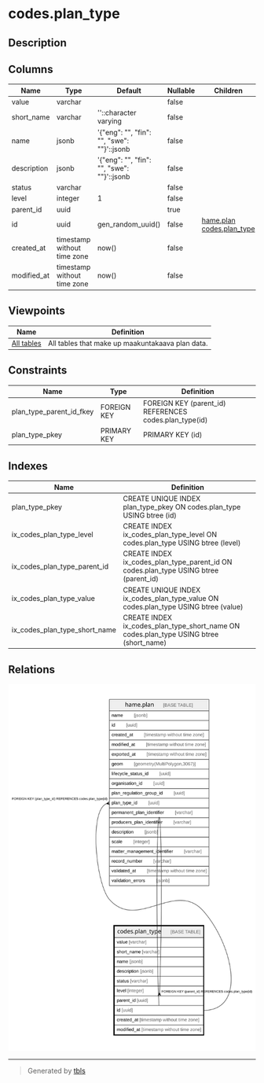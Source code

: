 # codes.plan_type

## Description

## Columns

| Name | Type | Default | Nullable | Children | Parents | Comment |
| ---- | ---- | ------- | -------- | -------- | ------- | ------- |
| value | varchar |  | false |  |  |  |
| short_name | varchar | ''::character varying | false |  |  |  |
| name | jsonb | '{"eng": "", "fin": "", "swe": ""}'::jsonb | false |  |  |  |
| description | jsonb | '{"eng": "", "fin": "", "swe": ""}'::jsonb | false |  |  |  |
| status | varchar |  | false |  |  |  |
| level | integer | 1 | false |  |  |  |
| parent_id | uuid |  | true |  | [codes.plan_type](codes.plan_type.md) |  |
| id | uuid | gen_random_uuid() | false | [hame.plan](hame.plan.md) [codes.plan_type](codes.plan_type.md) |  |  |
| created_at | timestamp without time zone | now() | false |  |  |  |
| modified_at | timestamp without time zone | now() | false |  |  |  |

## Viewpoints

| Name | Definition |
| ---- | ---------- |
| [All tables](viewpoint-0.md) | All tables that make up maakuntakaava plan data. |

## Constraints

| Name | Type | Definition |
| ---- | ---- | ---------- |
| plan_type_parent_id_fkey | FOREIGN KEY | FOREIGN KEY (parent_id) REFERENCES codes.plan_type(id) |
| plan_type_pkey | PRIMARY KEY | PRIMARY KEY (id) |

## Indexes

| Name | Definition |
| ---- | ---------- |
| plan_type_pkey | CREATE UNIQUE INDEX plan_type_pkey ON codes.plan_type USING btree (id) |
| ix_codes_plan_type_level | CREATE INDEX ix_codes_plan_type_level ON codes.plan_type USING btree (level) |
| ix_codes_plan_type_parent_id | CREATE INDEX ix_codes_plan_type_parent_id ON codes.plan_type USING btree (parent_id) |
| ix_codes_plan_type_value | CREATE UNIQUE INDEX ix_codes_plan_type_value ON codes.plan_type USING btree (value) |
| ix_codes_plan_type_short_name | CREATE INDEX ix_codes_plan_type_short_name ON codes.plan_type USING btree (short_name) |

## Relations

![er](codes.plan_type.svg)

---

> Generated by [tbls](https://github.com/k1LoW/tbls)
